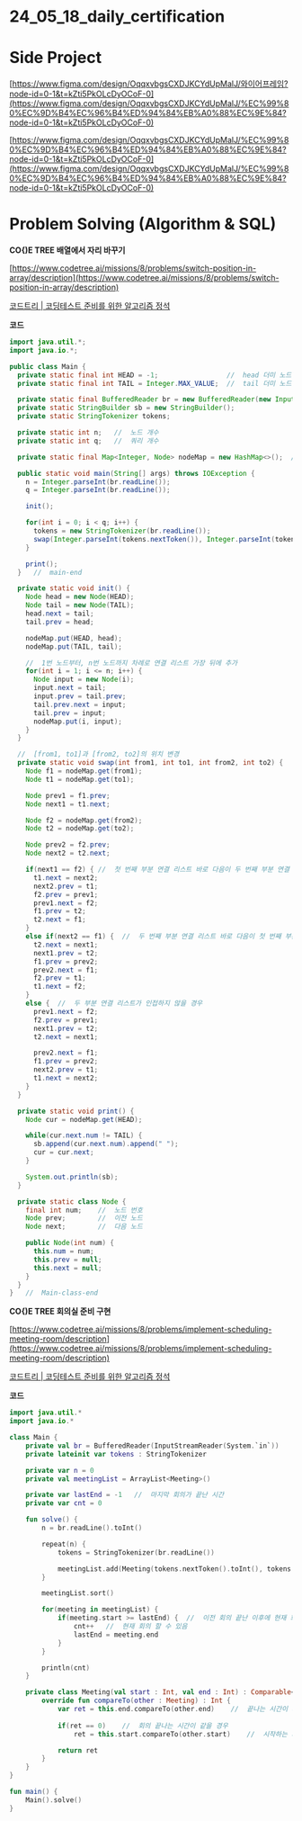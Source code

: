 # 24_05_18_daily_certification

# Side Project

[https://www.figma.com/design/OqqxvbgsCXDJKCYdUpMalJ/와이어프레임?node-id=0-1&t=kZti5PkOLcDyOCoF-0](https://www.figma.com/design/OqqxvbgsCXDJKCYdUpMalJ/%EC%99%80%EC%9D%B4%EC%96%B4%ED%94%84%EB%A0%88%EC%9E%84?node-id=0-1&t=kZti5PkOLcDyOCoF-0)

[https://www.figma.com/design/OqqxvbgsCXDJKCYdUpMalJ/%EC%99%80%EC%9D%B4%EC%96%B4%ED%94%84%EB%A0%88%EC%9E%84?node-id=0-1&t=kZti5PkOLcDyOCoF-0](https://www.figma.com/design/OqqxvbgsCXDJKCYdUpMalJ/%EC%99%80%EC%9D%B4%EC%96%B4%ED%94%84%EB%A0%88%EC%9E%84?node-id=0-1&t=kZti5PkOLcDyOCoF-0)

# Problem Solving (Algorithm & SQL)

**CO{)E TREE 배열에서 자리 바꾸기**

[https://www.codetree.ai/missions/8/problems/switch-position-in-array/description](https://www.codetree.ai/missions/8/problems/switch-position-in-array/description)

[코드트리 | 코딩테스트 준비를 위한 알고리즘 정석](https://www.codetree.ai/missions/8/problems/switch-position-in-array/description)

**코드** 

```java
import java.util.*;
import java.io.*;

public class Main {
  private static final int HEAD = -1;                 //  head 더미 노드
  private static final int TAIL = Integer.MAX_VALUE;  //  tail 더미 노드

  private static final BufferedReader br = new BufferedReader(new InputStreamReader(System.in));
  private static StringBuilder sb = new StringBuilder();
  private static StringTokenizer tokens;

  private static int n;   //  노드 개수
  private static int q;   //  쿼리 개수

  private static final Map<Integer, Node> nodeMap = new HashMap<>();  //  Key : 노드 번호, Value : 노드

  public static void main(String[] args) throws IOException {
    n = Integer.parseInt(br.readLine());
    q = Integer.parseInt(br.readLine());

    init();

    for(int i = 0; i < q; i++) {
      tokens = new StringTokenizer(br.readLine());
      swap(Integer.parseInt(tokens.nextToken()), Integer.parseInt(tokens.nextToken()), Integer.parseInt(tokens.nextToken()), Integer.parseInt(tokens.nextToken()));
    }

    print();
  }   //  main-end

  private static void init() {
    Node head = new Node(HEAD);
    Node tail = new Node(TAIL);
    head.next = tail;
    tail.prev = head;

    nodeMap.put(HEAD, head);
    nodeMap.put(TAIL, tail);

    //  1번 노드부터, n번 노드까지 차례로 연결 리스트 가장 뒤에 추가
    for(int i = 1; i <= n; i++) {
      Node input = new Node(i);
      input.next = tail;
      input.prev = tail.prev;
      tail.prev.next = input;
      tail.prev = input;
      nodeMap.put(i, input);
    }
  }

  //  [from1, to1]과 [from2, to2]의 위치 변경
  private static void swap(int from1, int to1, int from2, int to2) {
    Node f1 = nodeMap.get(from1);
    Node t1 = nodeMap.get(to1);

    Node prev1 = f1.prev;
    Node next1 = t1.next;

    Node f2 = nodeMap.get(from2);
    Node t2 = nodeMap.get(to2);

    Node prev2 = f2.prev;
    Node next2 = t2.next;

    if(next1 == f2) { //  첫 번째 부분 연결 리스트 바로 다음이 두 번째 부분 연결 리스트일 경우
      t1.next = next2;
      next2.prev = t1;
      f2.prev = prev1;
      prev1.next = f2;
      f1.prev = t2;
      t2.next = f1;
    }
    else if(next2 == f1) {  //  두 번째 부분 연결 리스트 바로 다음이 첫 번째 부분 연결 리스트일 경우
      t2.next = next1;
      next1.prev = t2;
      f1.prev = prev2;
      prev2.next = f1;
      f2.prev = t1;
      t1.next = f2;
    }
    else {  //  두 부분 연결 리스트가 인접하지 않을 경우
      prev1.next = f2;
      f2.prev = prev1;
      next1.prev = t2;
      t2.next = next1;

      prev2.next = f1;
      f1.prev = prev2;
      next2.prev = t1;
      t1.next = next2;
    }
  }

  private static void print() {
    Node cur = nodeMap.get(HEAD);

    while(cur.next.num != TAIL) {
      sb.append(cur.next.num).append(" ");
      cur = cur.next;
    }

    System.out.println(sb);
  }

  private static class Node {
    final int num;    //  노드 번호
    Node prev;        //  이전 노드
    Node next;        //  다음 노드

    public Node(int num) {
      this.num = num;
      this.prev = null;
      this.next = null;
    }
  }
}   //  Main-class-end
```

**CO{)E TREE 회의실 준비 구현**

[https://www.codetree.ai/missions/8/problems/implement-scheduling-meeting-room/description](https://www.codetree.ai/missions/8/problems/implement-scheduling-meeting-room/description)

[코드트리 | 코딩테스트 준비를 위한 알고리즘 정석](https://www.codetree.ai/missions/8/problems/implement-scheduling-meeting-room/description)

**코드** 

```kotlin
import java.util.*
import java.io.*

class Main {
    private val br = BufferedReader(InputStreamReader(System.`in`))
    private lateinit var tokens : StringTokenizer

    private var n = 0
    private val meetingList = ArrayList<Meeting>()

    private var lastEnd = -1   //  마지막 회의가 끝난 시간
    private var cnt = 0

    fun solve() {
        n = br.readLine().toInt()

        repeat(n) {
            tokens = StringTokenizer(br.readLine())

            meetingList.add(Meeting(tokens.nextToken().toInt(), tokens.nextToken().toInt()))
        }

        meetingList.sort()

        for(meeting in meetingList) {
            if(meeting.start >= lastEnd) {  //  이전 회의 끝난 이후에 현재 회의가 시작할 경우
                cnt++   //  현재 회의 할 수 있음
                lastEnd = meeting.end
            }
        }

        println(cnt)
    }

    private class Meeting(val start : Int, val end : Int) : Comparable<Meeting> {
        override fun compareTo(other : Meeting) : Int {
            var ret = this.end.compareTo(other.end)    //  끝나는 시간이 빠른 회의부터
        
            if(ret == 0)    //  회의 끝나는 시간이 같을 경우
                ret = this.start.compareTo(other.start)    //  시작하는 시간이 빠른 회의부터

            return ret
        }
    }
}

fun main() {
    Main().solve()
}
```